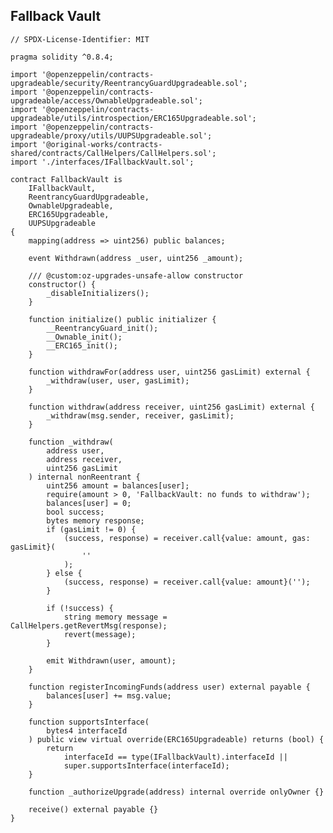 
<h2>Fallback Vault</h2>

<pre><code class="language-solidity">// SPDX-License-Identifier: MIT

pragma solidity ^0.8.4;

import '@openzeppelin/contracts-upgradeable/security/ReentrancyGuardUpgradeable.sol';
import '@openzeppelin/contracts-upgradeable/access/OwnableUpgradeable.sol';
import '@openzeppelin/contracts-upgradeable/utils/introspection/ERC165Upgradeable.sol';
import '@openzeppelin/contracts-upgradeable/proxy/utils/UUPSUpgradeable.sol';
import '@original-works/contracts-shared/contracts/CallHelpers/CallHelpers.sol';
import './interfaces/IFallbackVault.sol';

contract FallbackVault is
    IFallbackVault,
    ReentrancyGuardUpgradeable,
    OwnableUpgradeable,
    ERC165Upgradeable,
    UUPSUpgradeable
{
    mapping(address => uint256) public balances;

    event Withdrawn(address _user, uint256 _amount);

    /// @custom:oz-upgrades-unsafe-allow constructor
    constructor() {
        _disableInitializers();
    }

    function initialize() public initializer {
        __ReentrancyGuard_init();
        __Ownable_init();
        __ERC165_init();
    }

    function withdrawFor(address user, uint256 gasLimit) external {
        _withdraw(user, user, gasLimit);
    }

    function withdraw(address receiver, uint256 gasLimit) external {
        _withdraw(msg.sender, receiver, gasLimit);
    }

    function _withdraw(
        address user,
        address receiver,
        uint256 gasLimit
    ) internal nonReentrant {
        uint256 amount = balances[user];
        require(amount > 0, 'FallbackVault: no funds to withdraw');
        balances[user] = 0;
        bool success;
        bytes memory response;
        if (gasLimit != 0) {
            (success, response) = receiver.call{value: amount, gas: gasLimit}(
                ''
            );
        } else {
            (success, response) = receiver.call{value: amount}('');
        }

        if (!success) {
            string memory message = CallHelpers.getRevertMsg(response);
            revert(message);
        }

        emit Withdrawn(user, amount);
    }

    function registerIncomingFunds(address user) external payable {
        balances[user] += msg.value;
    }

    function supportsInterface(
        bytes4 interfaceId
    ) public view virtual override(ERC165Upgradeable) returns (bool) {
        return
            interfaceId == type(IFallbackVault).interfaceId ||
            super.supportsInterface(interfaceId);
    }

    function _authorizeUpgrade(address) internal override onlyOwner {}

    receive() external payable {}
}
</code></pre>